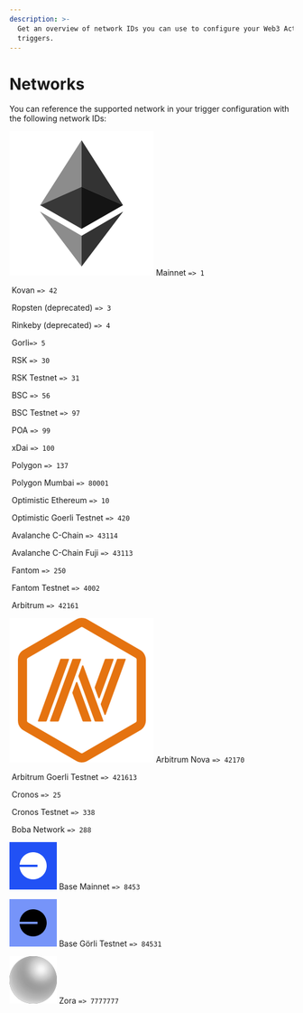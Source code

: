```yaml
---
description: >-
  Get an overview of network IDs you can use to configure your Web3 Action
  triggers.
---
```


# Networks

You can reference the supported network in your trigger configuration with the following network IDs:

<img src="../../.gitbook/assets/mainnet-square.png" alt="" data-size="line"> Mainnet `=> 1`

<img src="../../.gitbook/assets/image (85) (1) (1) (1).png" alt="" data-size="line"> Kovan `=> 42`

<img src="../../.gitbook/assets/image (73) (1).png" alt="" data-size="line"> Ropsten (deprecated) `=> 3`

<img src="../../.gitbook/assets/image (75) (1) (1).png" alt="" data-size="line"> Rinkeby (deprecated) `=> 4`

<img src="../../.gitbook/assets/image (74) (1) (1) (1) (1).png" alt="" data-size="line"> Gorli`=> 5`

<img src="../../.gitbook/assets/image (83) (1) (1) (1).png" alt="" data-size="line"> RSK `=> 30`

<img src="../../.gitbook/assets/image (71).png" alt="" data-size="line"> RSK Testnet `=> 31`

<img src="../../.gitbook/assets/image (82) (1) (1) (1).png" alt="" data-size="line"> BSC `=> 56`

<img src="../../.gitbook/assets/image (76) (1) (1) (1).png" alt="" data-size="line"> BSC Testnet `=> 97`

<img src="../../.gitbook/assets/image (86) (1) (1) (1).png" alt="" data-size="line"> POA `=> 99`

<img src="../../.gitbook/assets/image (84) (1) (1).png" alt="" data-size="line"> xDai `=> 100`

<img src="../../.gitbook/assets/image (69) (1) (1).png" alt="" data-size="line"> Polygon `=> 137`

<img src="../../.gitbook/assets/image (70) (1).png" alt="" data-size="line"> Polygon Mumbai `=> 80001`

<img src="../../.gitbook/assets/image (87) (1) (1) (1) (1).png" alt="" data-size="line"> Optimistic Ethereum `=> 10`

<img src="../../.gitbook/assets/image (72).png" alt="" data-size="line"> Optimistic Goerli Testnet `=> 420`

<img src="../../.gitbook/assets/image (81) (1) (1).png" alt="" data-size="line"> Avalanche C-Chain `=> 43114`

<img src="../../.gitbook/assets/image (79) (1) (1).png" alt="" data-size="line"> Avalanche C-Chain Fuji `=> 43113`

<img src="../../.gitbook/assets/image (77) (1) (1).png" alt="" data-size="line"> Fantom `=> 250`

<img src="../../.gitbook/assets/image (78) (1) (1).png" alt="" data-size="line"> Fantom Testnet `=> 4002`

<img src="../../.gitbook/assets/image (93) (1) (1).png" alt="" data-size="line"> Arbitrum `=> 42161`

<img src="../../.gitbook/assets/image (118).png" alt="" data-size="line"> Arbitrum Nova `=> 42170`

<img src="../../.gitbook/assets/image (83) (2).png" alt="" data-size="line"> Arbitrum Goerli Testnet `=> 421613`

<img src="../../.gitbook/assets/logo.svg" alt="" data-size="line"> Cronos `=> 25`

<img src="../../.gitbook/assets/cronos-testnet-icon.png" alt="" data-size="line"> Cronos Testnet `=> 338`

<img src="https://storage.googleapis.com/tenderly-public-assets/networks/boba-square.png" alt="" data-size="line"> Boba Network `=> 288`

<img src="../../.gitbook/assets/base mainnet.png" alt="" data-size="line"> Base Mainnet `=> 8453`

<img src="../../.gitbook/assets/base testnet.png" alt="" data-size="line"> Base Görli Testnet `=> 84531`

<img src="../../.gitbook/assets/zora.png" alt="" data-size="line"> Zora `=> 7777777`
